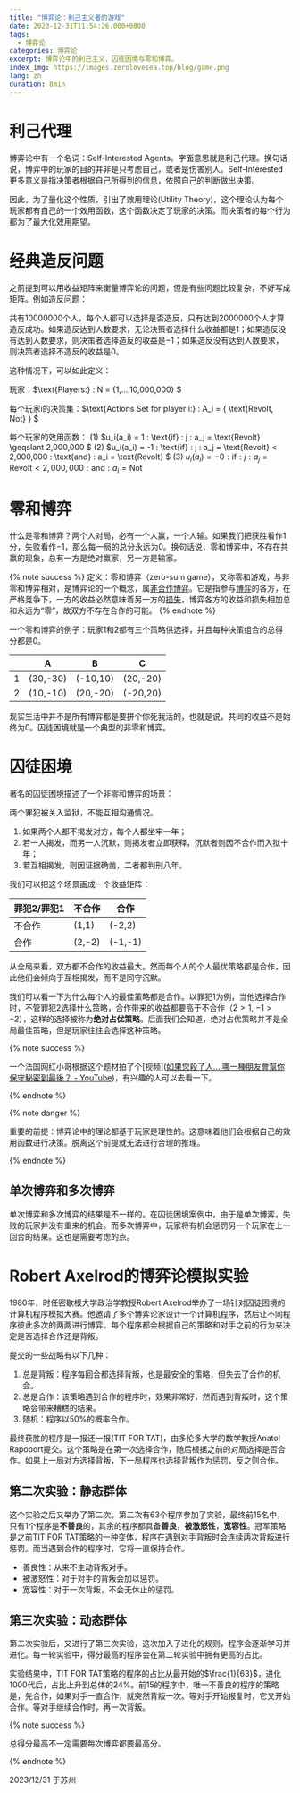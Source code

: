 ```yaml
---
title: "博弈论：利己主义者的游戏"
date: 2023-12-31T11:54:26.000+0800
tags:
  - 博弈论
categories: 博弈论
excerpt: 博弈论中的利己主义，囚徒困境与零和博弈。
index_img: https://images.zerolovesea.top/blog/game.png
lang: zh
duration: 8min
---
```


# 利己代理

博弈论中有一个名词：Self-Interested Agents。字面意思就是利己代理。换句话说，博弈中的玩家的目的并非是只考虑自己，或者是伤害别人。Self-Interested更多意义是指决策者根据自己所得到的信息，依照自己的判断做出决策。

因此，为了量化这个性质，引出了效用理论(Utility Theory)，这个理论认为每个玩家都有自己的一个效用函数，这个函数决定了玩家的决策。而决策者的每个行为都为了最大化效用期望。

# 经典造反问题

之前提到可以用收益矩阵来衡量博弈论的问题，但是有些问题比较复杂，不好写成矩阵。例如造反问题：

共有$10000000$个人，每个人都可以选择是否造反，只有达到$2000000$个人才算造反成功。如果造反达到人数要求，无论决策者选择什么收益都是$1$；如果造反没有达到人数要求，则决策者选择造反的收益是$-1$；如果造反没有达到人数要求，则决策者选择不造反的收益是$0$。

这种情况下，可以如此定义：

玩家：$\text{Players:} : N = {1,...,10,000,000} \$

每个玩家i的决策集：$\text{Actions Set for player i:} : A_i = { \text{Revolt, Not} } \$

每个玩家的效用函数：
(1) $u_i(a_i) = 1 : \text{if} : j : a_j = \text{Revolt} \geqslant 2,000,000 \$
(2) $u_i(a_i) = -1 : \text{if} : j : a_j = \text{Revolt} < 2,000,000 : \text{and} : a_i = \text{Revolt} \$
(3) $u_i(a_i) = -0 : \text{if} : j : a_j = \text{Revolt} < 2,000,000 : \text{and} : a_i = \text{Not}$

# 零和博弈

什么是零和博弈？两个人对局，必有一个人赢，一个人输。如果我们把获胜看作$1$分，失败看作$-1$，那么每一局的总分永远为$0$。换句话说，零和博弈中，不存在共赢的现象，总有一方是绝对赢家，另一方是输家。

{% note success %}
定义：零和博弈（zero-sum game），又称零和游戏，与非零和博弈相对，是博弈论的一个概念，属[非合作博弈](https://baike.baidu.com/item/非合作博弈/4277540?fromModule=lemma_inlink)。它是指参与[博弈](https://baike.baidu.com/item/博弈/4669968?fromModule=lemma_inlink)的各方，在严格竞争下，一方的收益必然意味着另一方的[损失](https://baike.baidu.com/item/损失/10932540?fromModule=lemma_inlink)，博弈各方的收益和损失相加总和永远为“零”，故双方不存在合作的可能。
{% endnote %}

一个零和博弈的例子：玩家1和2都有三个策略供选择，并且每种决策组合的总得分都是0。

| | A | B  | C |
| ----------- | ---- | ---- | ----|
| 1    | (30,-30) |(-10,10) |(20,-20)|
| 2    | (10,-10) |(20,-20) |(-20,20)|

现实生活中并不是所有博弈都是要拼个你死我活的，也就是说，共同的收益不是始终为0。囚徒困境就是一个典型的非零和博弈。

# 囚徒困境

著名的囚徒困境描述了一个非零和博弈的场景：

两个罪犯被关入监狱，不能互相沟通情况。

1. 如果两个人都不揭发对方，每个人都坐牢一年；
2.  若一人揭发，而另一人沉默，则揭发者立即获释，沉默者则因不合作而入狱十年；
3. 若互相揭发，则因证据确凿，二者都判刑八年。

我们可以把这个场景画成一个收益矩阵：

|罪犯2/罪犯1 | 不合作 | 合作  |
| ----------- | ---- | ---- |
|    不合作    | (1,1) |(-2,2) |
|    合作     | (2,-2) |(-1,-1) |

从全局来看，双方都不合作的收益最大。然而每个人的个人最优策略都是合作，因此他们会倾向于互相揭发，而不是同守沉默。

我们可以看一下为什么每个人的最佳策略都是合作。以罪犯1为例，当他选择合作时，不管罪犯2选择什么策略，合作带来的收益都要高于不合作（$2>1$, $-1>-2$），这样的选择被称为**绝对占优策略**。后面我们会知道，绝对占优策略并不是全局最佳策略，但是玩家往往会选择这种策略。

{% note success %}

一个法国网红小哥根据这个题材拍了个[视频]([如果您殺了人....哪一種朋友會幫你保守秘密到最後？ - YouTube](https://www.youtube.com/watch?v=bXH4ldYHvCg&list=LL&index=279))，有兴趣的人可以去看一下。

{% endnote %}

{% note danger %}

重要的前提：博弈论中的理论都基于玩家是理性的。这意味着他们会根据自己的效用函数进行决策。脱离这个前提就无法进行合理的推理。

{% endnote %}

## 单次博弈和多次博弈

单次博弈和多次博弈的结果是不一样的。在囚徒困境案例中，由于是单次博弈，失败的玩家并没有重来的机会。而多次博弈中，玩家将有机会惩罚另一个玩家在上一回合的结果。这也是需要考虑的点。

# Robert Axelrod的博弈论模拟实验

1980年，时任密歇根大学政治学教授Robert Axelrod举办了一场针对囚徒困境的计算机程序模拟大赛。他邀请了多个博弈论家设计一个计算机程序，然后让不同程序彼此多次的两两进行博弈。每个程序都会根据自己的策略和对手之前的行为来决定是否选择合作还是背叛。

提交的一些战略有以下几种：

1. 总是背叛：程序每回合都选择背叛，也是最安全的策略，但失去了合作的机会。
2. 总是合作：该策略遇到合作的程序时，效果非常好，然而遇到背叛时，这个策略会带来糟糕的结果。
3. 随机：程序以50%的概率合作。

最终获胜的程序是一报还一报(TIT FOR TAT)，由多伦多大学的数学教授Anatol Rapoport提交。这个策略是在第一次选择合作，随后根据之前的对局选择是否合作。如果上一局对方选择背叛，下一局程序也选择背叛作为惩罚，反之则合作。

## 第二次实验：静态群体

这个实验之后又举办了第二次。第二次有63个程序参加了实验，最终前15名中，只有1个程序是**不善良**的，其余的程序都具备**善良**，**被激怒性**，**宽容性**。冠军策略是之前TIT FOR TAT策略的一种变体，程序在遇到对手背叛时会连续两次背叛进行惩罚。而当遇到合作的程序时，它将一直保持合作。 

- 善良性：从来不主动背叛对手。
- 被激怒性：对于对手的背叛会加以惩罚。
- 宽容性：对于一次背叛，不会无休止的惩罚。

## 第三次实验：动态群体

第二次实验后，又进行了第三次实验，这次加入了进化的规则，程序会逐渐学习并进化。每一轮实验中，得分最高的程序会在第二轮实验中拥有更高的占比。

实验结果中，TIT FOR TAT策略的程序的占比从最开始的$\frac{1}{63}$，进化1000代后，占比上升到总体的24%。前15的程序中，唯一不善良的程序的策略是，先合作，如果对手一直合作，就突然背叛一次。等对手开始报复时，它又开始合作。等对手继续合作时，再一次背叛。

{% note success %}

总得分最高不一定需要每次博弈都要最高分。

{% endnote %}



2023/12/31 于苏州

